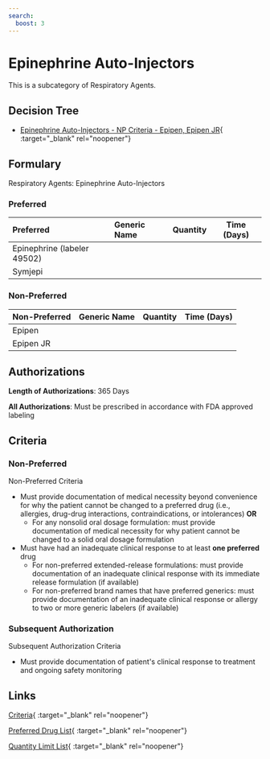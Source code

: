 ```yaml
---
search:
  boost: 3
---
```


# Epinephrine Auto-Injectors

This is a subcategory of Respiratory Agents.

## Decision Tree

- [Epinephrine Auto-Injectors - NP Criteria - Epipen, Epipen JR](https://forms.office.com.mcas.ms/pages/designpagev2.aspx?origin=OfficeDotCom&lang=en-US&route=GroupForms&subpage=design&id=nPhjxpvvj0G9PUHkbAzgaN9UYz8EqmlIs3_TYn4TbXBUMDk1RDdXRUFaUUxRMjhUM1lPSllQSjNVVyQlQCN0PWcu&topview=Preview){ :target="_blank" rel="noopener"}

## Formulary

Respiratory Agents: Epinephrine Auto-Injectors

### Preferred

| Preferred                   | Generic Name | Quantity | Time (Days) |
| :-------------------------- | :----------- | :------: | :---------: |
| Epinephrine (labeler 49502) |              |          |             |
| Symjepi                     |              |          |             |

### Non-Preferred

| Non-Preferred | Generic Name | Quantity | Time (Days) |
| :------------ | :----------- | :------: | :---------: |
| Epipen        |              |          |             |
| Epipen JR     |              |          |             |

## Authorizations

**Length of Authorizations**: 365 Days

**All Authorizations**: Must be prescribed in accordance with FDA approved labeling

## Criteria

### Non-Preferred

Non-Preferred Criteria

- Must provide documentation of medical necessity beyond convenience for why the patient cannot be changed to a preferred drug (i.e., allergies, drug-drug interactions, contraindications, or intolerances) **OR**
    - For any nonsolid oral dosage formulation: must provide documentation of medical necessity for why patient cannot be changed to a solid oral dosage formulation
- Must have had an inadequate clinical response to at least **one preferred** drug
    - For non-preferred extended-release formulations: must provide documentation of an inadequate clinical response with its immediate release formulation (if available)
    - For non-preferred brand names that have preferred generics: must provide documentation of an inadequate clinical response or allergy to two or more generic labelers (if available)

### Subsequent Authorization

Subsequent Authorization Criteria

- Must provide documentation of patient's clinical response to treatment and ongoing safety monitoring

## Links

[Criteria](https://pharmacy.medicaid.ohio.gov/sites/default/files/20230401_UPDL_Criteria%20_APPROVED.pdf#page=94){ :target="_blank" rel="noopener"}

[Preferred Drug List](https://pharmacy.medicaid.ohio.gov/sites/default/files/20230401_UPDL_v7_Approved.pdf#page=30){ :target="_blank" rel="noopener"}

[Quantity Limit List](https://pharmacy.medicaid.ohio.gov/sites/default/files/20230101_Ohio_Medicaid_Quantity_Document_APPROVED.pdf){ :target="_blank" rel="noopener"}
